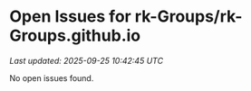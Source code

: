 # Open Issues for rk-Groups/rk-Groups.github.io

*Last updated: 2025-09-25 10:42:45 UTC*

No open issues found.
